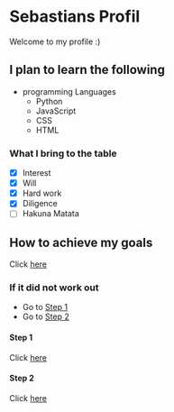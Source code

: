 # Sebastians Profil
Welcome to my profile :)

## I plan to learn the following
- programming Languages
  - Python
  - JavaScript
  - CSS
  - HTML

### What I bring to the table
- [x] Interest
- [x] Will
- [x] Hard work
- [x] Diligence
- [ ] Hakuna Matata

## How to achieve my goals

Click [here](https://google.com)

### If it did not work out

- Go to [Step 1](#topic-1)
- Go to [Step 2](#topic-2)

#### Step 1
Click [here](https://google.com)

#### Step 2
Click [here](https://google.com)
